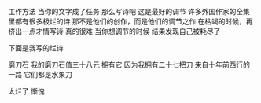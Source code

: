 工作方法
当你的文字成了任务
那么写诗吧
这是最好的调节
许多外国作家的全集里都有很多极烂的诗
那不是他们的创作，而是他们的调节之作
在枯竭的时候，再挤出一点才情写诗
真的很难
当你想调节的时候
结果发现自己被耗尽了
 
下面是我写的烂诗
 
磨刀石
 我的磨刀石值三十八元
拥有它
因为我拥有二十七把刀
来自十年前西行的一路
它们都是水果刀
 
太烂了
惭愧
 
